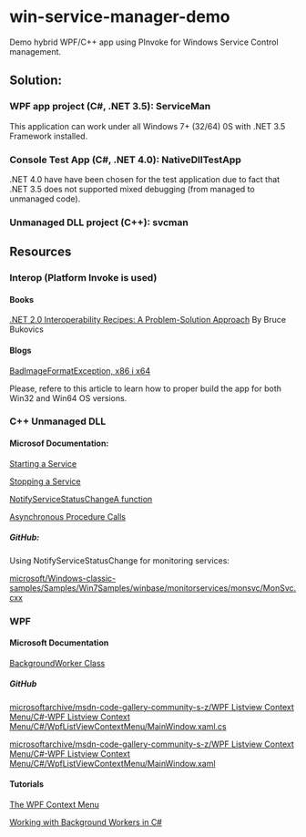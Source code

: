 # win-service-manager-demo
Demo hybrid WPF/C++ app using PInvoke for Windows Service Control management.

## Solution:

### WPF app project (C#, .NET 3.5): **ServiceMan**

This application can work under all Windows 7+ (32/64) 0S with .NET 3.5 Framework installed.  

### Console Test App (C#, .NET 4.0): **NativeDllTestApp**

.NET 4.0 have have been chosen for the test application due to fact that .NET 3.5 does not supported mixed debugging (from managed to unmanaged code).

### Unmanaged DLL project (C++): **svcman**

## Resources

### Interop (Platform Invoke is used)

#### Books

[.NET 2.0 Interoperability Recipes: A Problem-Solution Approach](https://books.google.ru/books?id=ZDin4axsYoEC&pg=PA597&lpg=PA597&dq=unmanaged+c%2B%2B+arrays+of+structures&source=bl&ots=x7adH6Rw00&sig=ACfU3U3M-JFofoHVS7Oo_0YDCAvCodz_lg&hl=en&sa=X&ved=2ahUKEwiChp2q6prpAhUBuIsKHfohCKsQ6AEwBXoECAoQAQ#v=onepage&q=unmanaged%20c%2B%2B%20arrays%20of%20structures&f=false) By Bruce Bukovics

#### Blogs

[BadImageFormatException, x86 i x64](https://www.codeproject.com/articles/383138/badimageformatexception-x86-i-x64)

Please, refere to this article to learn how to proper build the app for both Win32 and Win64 OS versions.

### C++ Unmanaged DLL

#### Microsof Documentation:

[Starting a Service](https://docs.microsoft.com/en-us/windows/win32/services/starting-a-service)

[Stopping a Service](https://docs.microsoft.com/en-us/windows/win32/services/stopping-a-service)

[NotifyServiceStatusChangeA function](https://docs.microsoft.com/en-us/windows/win32/api/winsvc/nf-winsvc-notifyservicestatuschangea?redirectedfrom=MSDN)

[Asynchronous Procedure Calls](https://docs.microsoft.com/en-us/windows/win32/sync/asynchronous-procedure-calls)

##### GitHub:

Using NotifyServiceStatusChange for monitoring services:

[microsoft/Windows-classic-samples/Samples/Win7Samples/winbase/monitorservices/monsvc/MonSvc.cxx](https://github.com/microsoft/Windows-classic-samples/blob/master/Samples/Win7Samples/winbase/monitorservices/monsvc/MonSvc.cxx)

### WPF

#### Microsoft Documentation

[BackgroundWorker Class](https://docs.microsoft.com/en-us/dotnet/api/system.componentmodel.backgroundworker?view=netframework-3.5)

##### GitHub

[microsoftarchive/msdn-code-gallery-community-s-z/WPF Listview Context Menu/C#-WPF Listview Context Menu/C#/WpfListViewContextMenu/MainWindow.xaml.cs](https://github.com/microsoftarchive/msdn-code-gallery-community-s-z/blob/master/WPF%20Listview%20Context%20Menu/%5BC%23%5D-WPF%20Listview%20Context%20Menu/C%23/WpfListViewContextMenu/MainWindow.xaml.cs)

[microsoftarchive/msdn-code-gallery-community-s-z/WPF Listview Context Menu/C#-WPF Listview Context Menu/C#/WpfListViewContextMenu/MainWindow.xaml](https://github.com/microsoftarchive/msdn-code-gallery-community-s-z/blob/master/WPF%20Listview%20Context%20Menu/%5BC%23%5D-WPF%20Listview%20Context%20Menu/C%23/WpfListViewContextMenu/MainWindow.xaml)

#### Tutorials

[The WPF Context Menu](https://github.com/microsoftarchive/msdn-code-gallery-community-s-z/blob/master/WPF%20Listview%20Context%20Menu/%5BC%23%5D-WPF%20Listview%20Context%20Menu/C%23/WpfListViewContextMenu/MainWindow.xaml)

[Working with Background Workers in C#](https://www.codeguru.com/columns/dotnet/working-with-background-workers-in-c.html)


